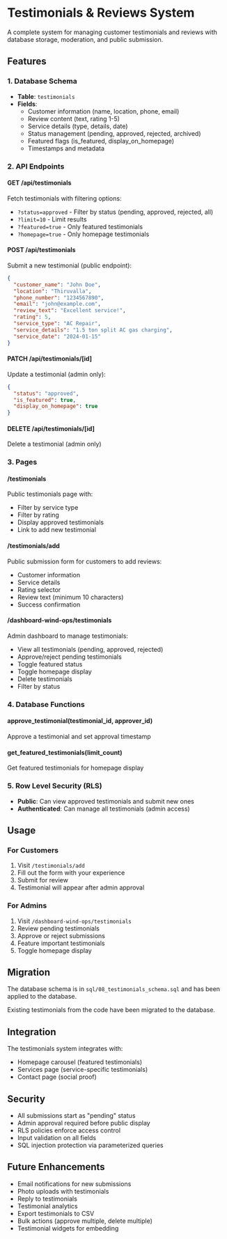 # Testimonials & Reviews System

A complete system for managing customer testimonials and reviews with database storage, moderation, and public submission.

## Features

### 1. Database Schema
- **Table**: `testimonials`
- **Fields**:
  - Customer information (name, location, phone, email)
  - Review content (text, rating 1-5)
  - Service details (type, details, date)
  - Status management (pending, approved, rejected, archived)
  - Featured flags (is_featured, display_on_homepage)
  - Timestamps and metadata

### 2. API Endpoints

#### GET /api/testimonials
Fetch testimonials with filtering options:
- `?status=approved` - Filter by status (pending, approved, rejected, all)
- `?limit=10` - Limit results
- `?featured=true` - Only featured testimonials
- `?homepage=true` - Only homepage testimonials

#### POST /api/testimonials
Submit a new testimonial (public endpoint):
```json
{
  "customer_name": "John Doe",
  "location": "Thiruvalla",
  "phone_number": "1234567890",
  "email": "john@example.com",
  "review_text": "Excellent service!",
  "rating": 5,
  "service_type": "AC Repair",
  "service_details": "1.5 ton split AC gas charging",
  "service_date": "2024-01-15"
}
```

#### PATCH /api/testimonials/[id]
Update a testimonial (admin only):
```json
{
  "status": "approved",
  "is_featured": true,
  "display_on_homepage": true
}
```

#### DELETE /api/testimonials/[id]
Delete a testimonial (admin only)

### 3. Pages

#### /testimonials
Public testimonials page with:
- Filter by service type
- Filter by rating
- Display approved testimonials
- Link to add new testimonial

#### /testimonials/add
Public submission form for customers to add reviews:
- Customer information
- Service details
- Rating selector
- Review text (minimum 10 characters)
- Success confirmation

#### /dashboard-wind-ops/testimonials
Admin dashboard to manage testimonials:
- View all testimonials (pending, approved, rejected)
- Approve/reject pending testimonials
- Toggle featured status
- Toggle homepage display
- Delete testimonials
- Filter by status

### 4. Database Functions

#### approve_testimonial(testimonial_id, approver_id)
Approve a testimonial and set approval timestamp

#### get_featured_testimonials(limit_count)
Get featured testimonials for homepage display

### 5. Row Level Security (RLS)

- **Public**: Can view approved testimonials and submit new ones
- **Authenticated**: Can manage all testimonials (admin access)

## Usage

### For Customers
1. Visit `/testimonials/add`
2. Fill out the form with your experience
3. Submit for review
4. Testimonial will appear after admin approval

### For Admins
1. Visit `/dashboard-wind-ops/testimonials`
2. Review pending testimonials
3. Approve or reject submissions
4. Feature important testimonials
5. Toggle homepage display

## Migration

The database schema is in `sql/08_testimonials_schema.sql` and has been applied to the database.

Existing testimonials from the code have been migrated to the database.

## Integration

The testimonials system integrates with:
- Homepage carousel (featured testimonials)
- Services page (service-specific testimonials)
- Contact page (social proof)

## Security

- All submissions start as "pending" status
- Admin approval required before public display
- RLS policies enforce access control
- Input validation on all fields
- SQL injection protection via parameterized queries

## Future Enhancements

- Email notifications for new submissions
- Photo uploads with testimonials
- Reply to testimonials
- Testimonial analytics
- Export testimonials to CSV
- Bulk actions (approve multiple, delete multiple)
- Testimonial widgets for embedding
